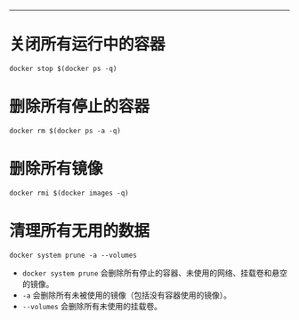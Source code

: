 
---
# 关闭所有运行中的容器

```
docker stop $(docker ps -q)
```

# 删除所有停止的容器

```
docker rm $(docker ps -a -q)
```

# 删除所有镜像

```
docker rmi $(docker images -q)
```

# 清理所有无用的数据

```
docker system prune -a --volumes
```

- `docker system prune` 会删除所有停止的容器、未使用的网络、挂载卷和悬空的镜像。
- `-a` 会删除所有未被使用的镜像（包括没有容器使用的镜像）。
- `--volumes` 会删除所有未使用的挂载卷。